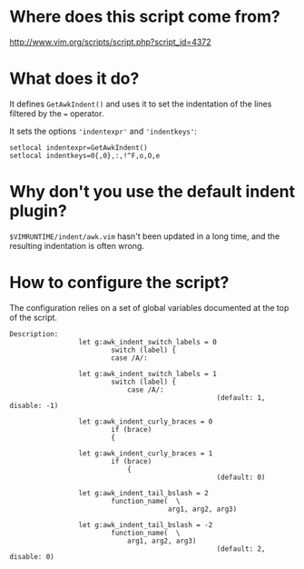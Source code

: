 # Where does this script come from?

<http://www.vim.org/scripts/script.php?script_id=4372>

# What does it do?

It defines  `GetAwkIndent()` and  uses it  to set the  indentation of  the lines
filtered by the `=` operator.

It sets the options `'indentexpr'` and `'indentkeys'`:

    setlocal indentexpr=GetAwkIndent()
    setlocal indentkeys=0{,0},:,!^F,o,O,e

# Why don't you use the default indent plugin?

`$VIMRUNTIME/indent/awk.vim`  hasn't  been  updated  in a  long  time,  and  the
resulting indentation is often wrong.

# How to configure the script?

The configuration relies on a set of global variables documented at the top of the script.

    Description:
                     let g:awk_indent_switch_labels = 0
                             switch (label) {
                             case /A/:

                     let g:awk_indent_switch_labels = 1
                             switch (label) {
                                 case /A/:
                                                       (default: 1, disable: -1)

                     let g:awk_indent_curly_braces = 0
                             if (brace)
                             {

                     let g:awk_indent_curly_braces = 1
                             if (brace)
                                 {
                                                       (default: 0)

                     let g:awk_indent_tail_bslash = 2
                             function_name(  \
                                           arg1, arg2, arg3)

                     let g:awk_indent_tail_bslash = -2
                             function_name(  \
                                 arg1, arg2, arg3)
                                                       (default: 2, disable: 0)

